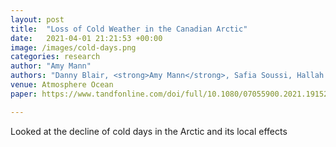 ```yaml
---
layout: post
title:  "Loss of Cold Weather in the Canadian Arctic"
date:   2021-04-01 21:21:53 +00:00
image: /images/cold-days.png
categories: research
author: "Amy Mann"
authors: "Danny Blair, <strong>Amy Mann</strong>, Safia Soussi, Hallah Manni, Matthew Loxley"
venue: Atmosphere Ocean
paper: https://www.tandfonline.com/doi/full/10.1080/07055900.2021.1915238#d1e208

---
```

Looked at the decline of cold days in the Arctic and its local effects

